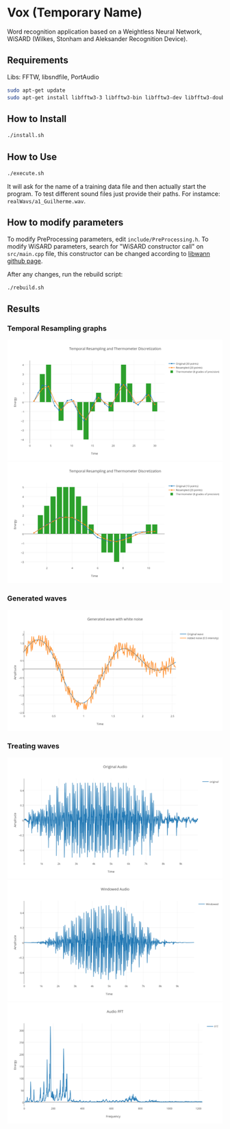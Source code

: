# Vox (Temporary Name)

Word recognition application based on a Weightless Neural Network, WiSARD (Wilkes, Stonham and Aleksander Recognition Device).

## Requirements

Libs: FFTW, libsndfile, PortAudio
```bash
sudo apt-get update
sudo apt-get install libfftw3-3 libfftw3-bin libfftw3-dev libfftw3-double3 libfftw3-long3 libfftw3-quad3 libfftw3-single3 libsndfile1 libsndfile1-dev sndfile-tools libportaudio2
```

## How to Install

```bash
./install.sh
```

## How to Use

```bash
./execute.sh
```

It will ask for the name of a training data file and then actually start the program. To test different sound files just provide their paths. For instamce: `realWavs/a1_Guilherme.wav`.

## How to modify parameters

To modify PreProcessing parameters, edit `include/PreProcessing.h`.
To modify WiSARD parameters, search for "WiSARD constructor call" on `src/main.cpp` file, this constructor can be changed according to [libwann github page](https://github.com/firmino/libwann).

After any changes, run the rebuild script: 

```bash
./rebuild.sh
```

## Results

### Temporal Resampling graphs
![Temporal Resampling and Thermometer downscale](https://github.com/FogoDev/voicer/blob/master/results/temporal%20resampling%20and%20thermometer%208%20downscale.png?raw=true)
![Temporal Resampling and Thermometer upscale](https://github.com/FogoDev/voicer/blob/master/results/temporal%20resampling%20and%20thermometer%208%20upscale.png?raw=true)

### Generated waves
![Generated wave with white noise](https://github.com/FogoDev/voicer/blob/master/results/genWAV%20with%20noise%20sample.png?raw=true)

### Treating waves
![Original audio](https://github.com/FogoDev/voicer/blob/master/results/pre%20processing/original%20wav.png?raw=true)
![Windowed audio](https://github.com/FogoDev/voicer/blob/master/results/pre%20processing/windowed.png?raw=true)
![Audio DFT](https://github.com/FogoDev/voicer/blob/master/results/pre%20processing/FFT.png?raw=true)

